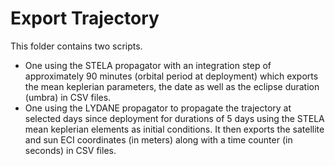 # Export Trajectory
This folder contains two scripts.
- One using the STELA propagator with an integration step of approximately 90 minutes (orbital period at deployment) which exports the mean keplerian parameters, the date as well as the eclipse duration (umbra) in CSV files.
- One using the LYDANE propagator to propagate the trajectory at selected days since deployment for durations of 5 days using the STELA mean keplerian elements as initial conditions. It then exports the satellite and sun ECI coordinates (in meters) along with a time counter (in seconds) in CSV files.
